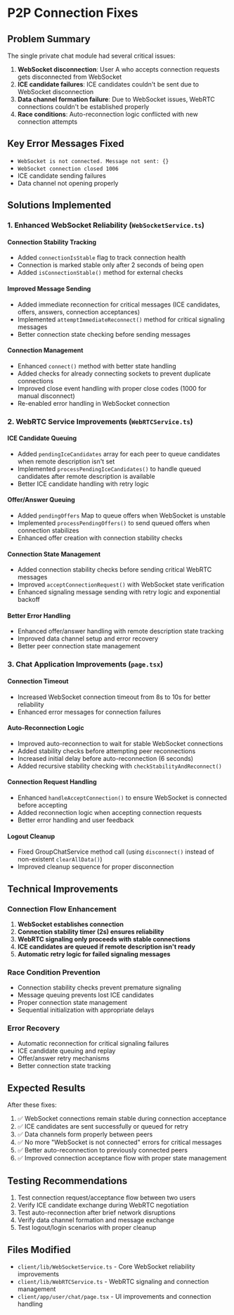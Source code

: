 # P2P Connection Fixes

## Problem Summary
The single private chat module had several critical issues:
1. **WebSocket disconnection**: User A who accepts connection requests gets disconnected from WebSocket
2. **ICE candidate failures**: ICE candidates couldn't be sent due to WebSocket disconnection
3. **Data channel formation failure**: Due to WebSocket issues, WebRTC connections couldn't be established properly
4. **Race conditions**: Auto-reconnection logic conflicted with new connection attempts

## Key Error Messages Fixed
- `WebSocket is not connected. Message not sent: {}`
- `WebSocket connection closed 1006`
- ICE candidate sending failures
- Data channel not opening properly

## Solutions Implemented

### 1. Enhanced WebSocket Reliability (`WebSocketService.ts`)

#### Connection Stability Tracking
- Added `connectionIsStable` flag to track connection health
- Connection is marked stable only after 2 seconds of being open
- Added `isConnectionStable()` method for external checks

#### Improved Message Sending
- Added immediate reconnection for critical messages (ICE candidates, offers, answers, connection acceptances)
- Implemented `attemptImmediateReconnect()` method for critical signaling messages
- Better connection state checking before sending messages

#### Connection Management
- Enhanced `connect()` method with better state handling
- Added checks for already connecting sockets to prevent duplicate connections
- Improved close event handling with proper close codes (1000 for manual disconnect)
- Re-enabled error handling in WebSocket connection

### 2. WebRTC Service Improvements (`WebRTCService.ts`)

#### ICE Candidate Queuing
- Added `pendingIceCandidates` array for each peer to queue candidates when remote description isn't set
- Implemented `processPendingIceCandidates()` to handle queued candidates after remote description is available
- Better ICE candidate handling with retry logic

#### Offer/Answer Queuing
- Added `pendingOffers` Map to queue offers when WebSocket is unstable
- Implemented `processPendingOffers()` to send queued offers when connection stabilizes
- Enhanced offer creation with connection stability checks

#### Connection State Management
- Added connection stability checks before sending critical WebRTC messages
- Improved `acceptConnectionRequest()` with WebSocket state verification
- Enhanced signaling message sending with retry logic and exponential backoff

#### Better Error Handling
- Enhanced offer/answer handling with remote description state tracking
- Improved data channel setup and error recovery
- Better peer connection state management

### 3. Chat Application Improvements (`page.tsx`)

#### Connection Timeout
- Increased WebSocket connection timeout from 8s to 10s for better reliability
- Enhanced error messages for connection failures

#### Auto-Reconnection Logic
- Improved auto-reconnection to wait for stable WebSocket connections
- Added stability checks before attempting peer reconnections
- Increased initial delay before auto-reconnection (6 seconds)
- Added recursive stability checking with `checkStabilityAndReconnect()`

#### Connection Request Handling
- Enhanced `handleAcceptConnection()` to ensure WebSocket is connected before accepting
- Added reconnection logic when accepting connection requests
- Better error handling and user feedback

#### Logout Cleanup
- Fixed GroupChatService method call (using `disconnect()` instead of non-existent `clearAllData()`)
- Improved cleanup sequence for proper disconnection

## Technical Improvements

### Connection Flow Enhancement
1. **WebSocket establishes connection**
2. **Connection stability timer (2s) ensures reliability**
3. **WebRTC signaling only proceeds with stable connections**
4. **ICE candidates are queued if remote description isn't ready**
5. **Automatic retry logic for failed signaling messages**

### Race Condition Prevention
- Connection stability checks prevent premature signaling
- Message queuing prevents lost ICE candidates
- Proper connection state management
- Sequential initialization with appropriate delays

### Error Recovery
- Automatic reconnection for critical signaling failures
- ICE candidate queuing and replay
- Offer/answer retry mechanisms
- Better connection state tracking

## Expected Results
After these fixes:
1. ✅ WebSocket connections remain stable during connection acceptance
2. ✅ ICE candidates are sent successfully or queued for retry
3. ✅ Data channels form properly between peers
4. ✅ No more "WebSocket is not connected" errors for critical messages
5. ✅ Better auto-reconnection to previously connected peers
6. ✅ Improved connection acceptance flow with proper state management

## Testing Recommendations
1. Test connection request/acceptance flow between two users
2. Verify ICE candidate exchange during WebRTC negotiation
3. Test auto-reconnection after brief network disruptions
4. Verify data channel formation and message exchange
5. Test logout/login scenarios with proper cleanup

## Files Modified
- `client/lib/WebSocketService.ts` - Core WebSocket reliability improvements
- `client/lib/WebRTCService.ts` - WebRTC signaling and connection management
- `client/app/user/chat/page.tsx` - UI improvements and connection handling
